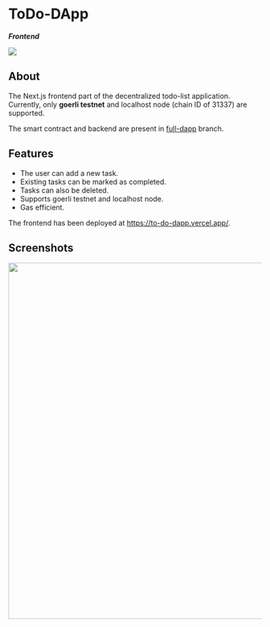 # ToDo-DApp
***Frontend***

<img src="https://img.shields.io/badge/solidity-%5E0.8.0-orange"/>

## About
The Next.js frontend part of the decentralized todo-list application.  
Currently, only **goerli testnet** and localhost node (chain ID of 31337) are supported.

The smart contract and backend are present in [full-dapp](https://github.com/shree675/ToDo-DApp/tree/full-dapp) branch.  

## Features
* The user can add a new task.
* Existing tasks can be marked as completed.
* Tasks can also be deleted.
* Supports goerli testnet and localhost node.
* Gas efficient.

The frontend has been deployed at https://to-do-dapp.vercel.app/.

## Screenshots
<img src="https://user-images.githubusercontent.com/58718144/210935265-fd14b52e-cb8f-424f-bb38-899aefe89bb2.png" width="710" />
